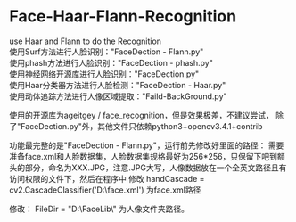 # Face-Haar-Flann-Recognition
use Haar and Flann to do the Recognition<br>
使用Surf方法进行人脸识别："FaceDection - Flann.py"<br>
使用phash方法进行人脸识别："FaceDection - phash.py"<br>
使用神经网络开源库进行人脸识别："FaceDection.py"<br>
使用Haar分类器方法进行人脸检测："FaceDection - Haar.py"<br>
使用动体追踪方法进行人像区域提取："Faild-BackGround.py"<br>

使用的开源库为ageitgey / face_recognition，但是效果极差，不建议尝试，
除了"FaceDection.py"外，其他文件只依赖python3+opencv3.4.1+contrib

功能最完整的是"FaceDection - Flann.py"，运行前先修改好里面的路径：
需要准备face.xml和人脸数据集，人脸数据集规格最好为256*256，只保留下吧到额头的部分，命名为XXX.JPG，注意.JPG大写，人像数据放在一个全英文路径且有访问权限的文件下，然后在程序中
修改
handCascade = cv2.CascadeClassifier('D:\\face.xml')
为face.xml路径

修改：
FileDir = "D:\\FaceLib\\"
为人像文件夹路径。

